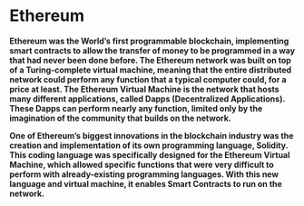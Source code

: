 # Ethereum

**Ethereum was the World’s first programmable blockchain, implementing smart contracts to allow the transfer of money to be programmed in a way that had never been done before. The Ethereum network was built on top of a Turing-complete virtual machine, meaning that the entire distributed network could perform any function that a typical computer could, for a price at least. The Ethereum Virtual Machine is the network that hosts many different applications, called Dapps \(Decentralized Applications\). These Dapps can perform nearly any function, limited only by the imagination of the community that builds on the network.** 

 **One of Ethereum’s biggest innovations in the blockchain industry was the creation and implementation of its own programming language, Solidity. This coding language was specifically designed for the Ethereum Virtual Machine, which allowed specific functions that were very difficult to perform with already-existing programming languages. With this new language and virtual machine, it enables Smart Contracts to run on the network.**   


